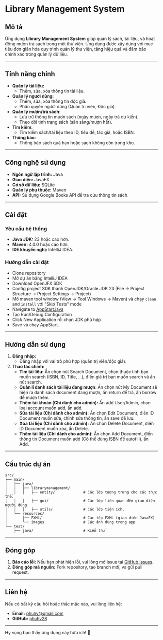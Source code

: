 
# **Library Management System**

## **Mô tả**
Ứng dụng **Library Management System** giúp quản lý sách, tài liệu, và hoạt động mượn trả sách trong một thư viện. Ứng dụng được xây dựng với mục tiêu đơn giản hóa quy trình quản lý thư viện, tăng hiệu quả và đảm bảo chính xác trong quản lý dữ liệu.

---

## **Tính năng chính**
- **Quản lý tài liệu:**
    - Thêm, sửa, xóa thông tin tài liệu.
- **Quản lý người dùng:**
    - Thêm, sửa, xóa thông tin độc giả.
    - Phân quyền người dùng (Quản trị viên, Độc giả).
- **Quản lý mượn/trả sách:**
    - Lưu trữ thông tin mượn sách (ngày mượn, ngày trả dự kiến).
    - Theo dõi tình trạng sách (sẵn sàng/mượn hết).
- **Tìm kiếm:**
    - Tìm kiếm sách/tài liệu theo ID, tiêu đề, tác giả, hoặc ISBN.
- **Thông báo:**
    - Thông báo sách quá hạn hoặc sách không còn trong kho.

---

## **Công nghệ sử dụng**
- **Ngôn ngữ lập trình:** Java
- **Giao diện:** JavaFX
- **Cơ sở dữ liệu:** SQLite
- **Quản lý phụ thuộc:** Maven
- **API:** Sử dụng Google Books API để tra cứu thông tin sách.

---

## **Cài đặt**

### **Yêu cầu hệ thống**
- **Java JDK:** 23 hoặc cao hơn.
- **Maven:** 4.0.0 hoặc cao hơn.
- **IDE khuyến nghị:** IntelliJ IDEA.

### **Hướng dẫn cài đặt**
- Clone repository
- Mở dự án bằng IntelliJ IDEA
- Download OpenJFX SDK
- Config project SDK thành OpenJDK/Oracle JDK 23 (File -> Project Structure -> Project Settings -> Project)
- Mở maven tool window (View -> Tool Windows -> Maven) và chạy `clean` and `install` với "Skip Tests" mode
- Navigate to [AppStart.java](./src/main/java/librarymanagement/gui/AppStart.java)
- Tạo Run/Debug Configuration
- Click New Application rồi chọn JDK phù hợp
- Save và chạy AppStart.
---

## **Hướng dẫn sử dụng**

1. **Đăng nhập:**
    - Đăng nhập với vai trò phù hợp (quản trị viên/độc giả).
2. **Thao tác chính:**
    - **Tìm tài liệu:** Ấn chọn nút Search Document, chọn thuộc tính bạn muốn search (ISBN, ID, Title, …), điền giá trị bạn muốn search và ấn nút search.
    - **Quản lí danh sách tài liệu đang mượn:** Ấn chọn nút My Document sẽ hiện ra danh sách document đang mượn, ấn return để trả, ấn borrow để mượn thêm.
    - **Thêm tài khoản (Chỉ dành cho admin):** Ấn add User/Admin, chọn loại account muốn add, ấn add.
    - **Sửa tài liệu (Chỉ dành cho admin):** Ấn chọn Edit Document, điền ID Document muốn sửa, chỉnh sửa thông tin, ấn save để lưu.
    - **Xóa tài liệu (Chỉ dành cho admin):** Ấn chọn Delete Document, điền ID Document muốn xóa, ấn Delete.
    - **Thêm tài liệu (Chỉ dành cho admin):** Ấn chọn Add Document, điền thông tin Document muốn add (Có thể dùng ISBN để autofill), ấn Add.
---

## **Cấu trúc dự án**

```
src/
├── main/
│   ├── java/
│   │   ├── librarymanagement/
│   │   │   ├── entity/             # Các lớp tượng trưng cho các thực thể.
│   │   │   ├── gui/                # Các lớp liên quan đến giao diện người dùng.
│   │   │   ├── utils/              # Các lớp tiện ích.
│   └── resources/
│       ├── FXML/                   # Các tệp FXML (giao diện JavaFX)
│       └── images                  # Các ảnh dùng trong app
└── test/
    ├── java/                       # Kiểm thử
```

---

## **Đóng góp**
1. **Báo cáo lỗi:** Nếu bạn phát hiện lỗi, vui lòng mở issue tại [GitHub Issues](https://github.com/phuhv28/BTL_OOP.git).
2. **Đóng góp mã nguồn:** Fork repository, tạo branch mới, và gửi pull request.

---

## **Liên hệ**
Nếu có bất kỳ câu hỏi hoặc thắc mắc nào, vui lòng liên hệ:
- **Email:** phuhv@gmail.com
- **GitHub:** [phuhv28](https://github.com/phuhv28)

---

Hy vọng bạn thấy ứng dụng này hữu ích! 🚀
